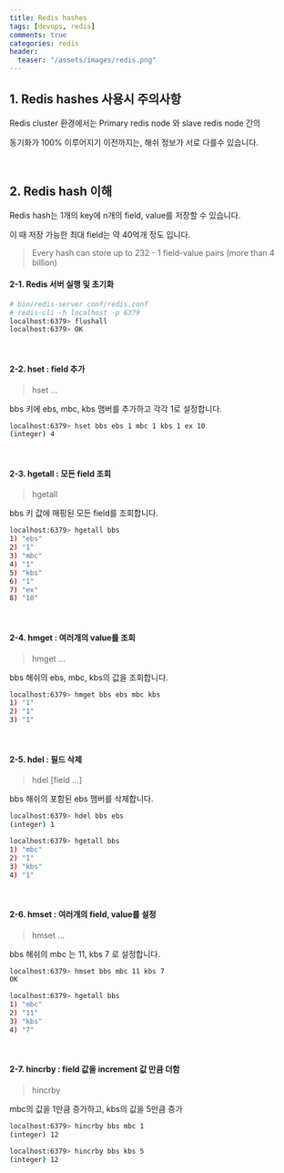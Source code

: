 ```yaml
---
title: Redis hashes
tags: [devops, redis]
comments: true
categories: redis
header:
  teaser: "/assets/images/redis.png"
---
```




## 1. Redis hashes 사용시 주의사항

Redis cluster 환경에서는 Primary redis node 와 slave redis node 간의 

동기화가 100% 이루어지기 이전까지는, 해쉬 정보가 서로 다를수 있습니다.

<br/>

## 2. Redis hash 이해



Redis hash는 1개의 key에 n개의 field, value를 저장할 수 있습니다. 

이 때 저장 가능한 최대 field는 약 40억개 정도 입니다.

> Every hash can store up to 232 - 1 field-value pairs (more than 4 billion)



#### 2-1. Redis 서버 실행 및 초기화

```sh
# bin/redis-server conf/redis.conf
# redis-cli -h localhost -p 6379 
localhost:6379> flushall
localhost:6379> OK
```

<br/>

#### 2-2. hset : field 추가

> hset <key> <field1> <value1> <field2> <value2> ... <field N> <value N>  

bbs 키에 ebs, mbc, kbs 맴버를 추가하고 각각 1로 설정합니다.

```sh
localhost:6379> hset bbs ebs 1 mbc 1 kbs 1 ex 10
(integer) 4
```

<br/>

#### 2-3. hgetall : 모든 field 조회

> hgetall <key> 

bbs 키 값에 매핑된 모든 field를 조회합니다.
```sh
localhost:6379> hgetall bbs
1) "ebs"
2) "1"
3) "mbc"
4) "1"
5) "kbs"
6) "1"
7) "ex"
8) "10"
```

<br/>

#### 2-4. hmget : 여러개의 value를 조회

> hmget <key> <field1> <field2> ... <fieldN>

bbs 해쉬의 ebs, mbc, kbs의 값을 조회합니다.

```sh
localhost:6379> hmget bbs ebs mbc kbs
1) "1"
2) "1"
3) "1"
```

<br/>

#### 2-5. hdel : 필드 삭제

> hdel <key> [field ...]

bbs 해쉬의 포함된 ebs 맴버를 삭제합니다.

```sh
localhost:6379> hdel bbs ebs
(integer) 1

localhost:6379> hgetall bbs
1) "mbc"
2) "1"
3) "kbs"
4) "1"
```

<br/>

#### 2-6. hmset : 여러개의 field, value를 설정

> hmset <key> <field1> <value1>  ... <field N> <value N>

bbs 해쉬의 mbc 는 11, kbs 7 로 설정합니다.

```sh
localhost:6379> hmset bbs mbc 11 kbs 7
OK

localhost:6379> hgetall bbs
1) "mbc"
2) "11"
3) "kbs"
4) "7"
```

<br/>

#### 2-7. hincrby : field 값을 increment 값 만큼 더함

> hincrby  <key> <field> <increment>

mbc의 값을 1만큼 증가하고, kbs의 값을 5만큼 증가

```sh
localhost:6379> hincrby bbs mbc 1
(integer) 12

localhost:6379> hincrby bbs kbs 5
(integer) 12
```

